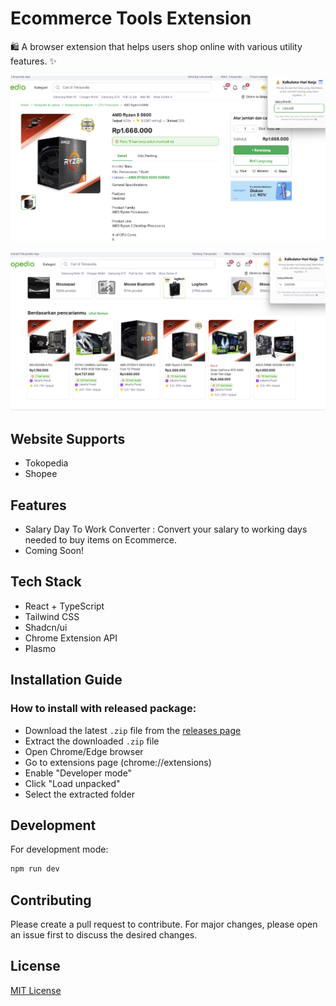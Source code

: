 # Ecommerce Tools Extension
🛍️ A browser extension that helps users shop online with various utility features. ✨

![Screenshot](./assets/screenshots/ss1.png)


![Screenshot](./assets/screenshots/ss2.png)


## Website Supports

- Tokopedia
- Shopee

## Features

- Salary Day To Work Converter : Convert your salary to working days needed to buy items on Ecommerce.
- Coming Soon!

## Tech Stack

- React + TypeScript
- Tailwind CSS
- Shadcn/ui
- Chrome Extension API
- Plasmo

## Installation Guide

### How to install with released package:
   - Download the latest `.zip` file from the [releases page](https://github.com/basstimam/ecommerce-tools/releases)
   - Extract the downloaded `.zip` file
   - Open Chrome/Edge browser
   - Go to extensions page (chrome://extensions)
   - Enable "Developer mode"
   - Click "Load unpacked"
   - Select the extracted folder


## Development

For development mode:
```bash
npm run dev
```


## Contributing

Please create a pull request to contribute. For major changes, please open an issue first to discuss the desired changes.

## License

[MIT License](LICENSE)

